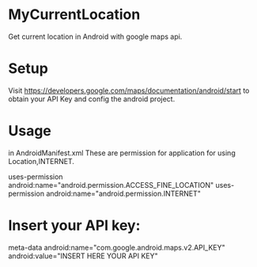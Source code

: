# MyCurrentLocation

Get current location in Android with google maps api.
# Setup 
Visit https://developers.google.com/maps/documentation/android/start to obtain your API Key and config the android project.

# Usage 
in AndroidManifest.xml These are permission for application for using Location,INTERNET.

uses-permission android:name="android.permission.ACCESS_FINE_LOCATION"
uses-permission android:name="android.permission.INTERNET"

# Insert your API key:

meta-data android:name="com.google.android.maps.v2.API_KEY"
android:value="INSERT HERE YOUR API KEY"


